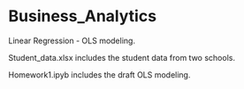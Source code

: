 # Business_Analytics
Linear Regression - OLS modeling.

Student_data.xlsx includes the student data from two schools.

Homework1.ipyb includes the draft OLS modeling.
